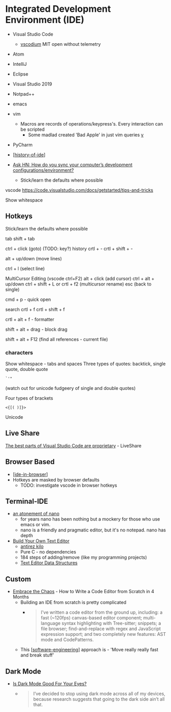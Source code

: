 Integrated Development Environment (IDE)
========================================

* Visual Studio Code
    * [vscodium](https://vscodium.com/) MIT open without telemetry
* Atom
* IntelliJ
* Eclipse
* Visual Studio 2019
* Notpad++
* emacs
* vim
    * Macros are records of operations/keypress's. Every interaction can be scripted
        * Some madlad created 'Bad Apple' in just vim queries [v](https://eieio.games/blog/bad-apple-with-regex-in-vim/)
* PyCharm

* [[history-of-ide]]

* [Ask HN: How do you sync your computer’s development configurations/environment?](https://news.ycombinator.com/item?id=31517668)
    * Stick/learn the defaults where possible

vscode
https://code.visualstudio.com/docs/getstarted/tips-and-tricks

Show whitespace

Hotkeys
-------

Stick/learn the defaults where possible

tab
shift + tab

ctrl + click (goto)  (TODO: key?)
history
crtl + -
crtl + shift + -

alt + up/down (move lines)

ctrl + l (select line)

MultiCursor Editing (vscode ctrl+F2)
alt + click (add cursor)
ctrl + alt + up/down
ctrl + shift + L   or  crtl + f2 (multicursor rename)
esc (back to single)

cmd + p - quick open

search
crtl + f
crtl + shift + f


crtl + alt + f - formatter

shift + alt + drag - block drag




shift + alt + F12  (find all references - current file)



### characters

Show whitespace - tabs and spaces
Three types of quotes: backtick, single quote, double quote
```
`'" 
```
(watch out for unicode fudgeery of single and double quotes)

Four types of brackets
```
<{[( )]}>
```
Unicode

Live Share
----------

[The best parts of Visual Studio Code are proprietary](https://underjord.io/the-best-parts-of-visual-studio-code-are-proprietary.html) - LiveShare


Browser Based
-------------

* [[ide-in-browser]]
* Hotkeys are masked by browser defaults
    *  TODO: investigate vscode in browser hotkeys

Terminal-IDE
------------

* [an atonement of nano](https://www.noa-s.org/nano.html)
    * for years nano has been nothing but a mockery for those who use emacs or vim. 
    * nano is a friendly and pragmatic editor, but it's no notepad. nano has depth
* [Build Your Own Text Editor](https://viewsourcecode.org/snaptoken/kilo/)
    * [antirez kilo](http://antirez.com/news/108)
    * Pure C - no dependencies
    * 184 steps of adding/remove (like my programming projects)
    * [Text Editor Data Structures](https://cdacamar.github.io/data%20structures/algorithms/benchmarking/text%20editors/c++/editor-data-structures/)

Custom
------

* [Embrace the Chaos](https://edita.vercel.app/blog/approach/) - How to Write a Code Editor from Scratch in 4 Months
    * Building an IDE from scratch is pretty complicated
        * > I’ve written a code editor from the ground up, including: a fast (~120fps) canvas-based editor component; multi-language syntax highlighting with Tree-sitter; snippets; a file browser; find-and-replace with regex and JavaScript expression support; and two completely new features: AST mode and CodePatterns.
    * This [[software-engineering]] approach is - 'Move really really fast and break stuff'

Dark Mode
---------

* [Is Dark Mode Good For Your Eyes?](https://kevquirk.com/is-dark-mode-such-a-good-idea/)
    * > I’ve decided to stop using dark mode across all of my devices, because research suggests that going to the dark side ain’t all that.

[//begin]: # "Autogenerated link references for markdown compatibility"
[history-of-ide]: history-of-ide.md "History of IDE"
[ide-in-browser]: ide-in-browser.md "IDE in browser"
[software-engineering]: software-engineering.md "Software Engineering"
[//end]: # "Autogenerated link references"